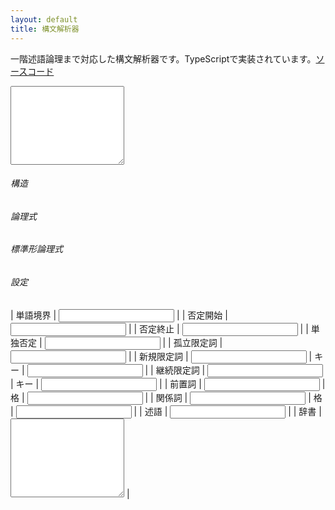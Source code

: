 ```yaml
---
layout: default
title: 構文解析器
---
```


一階述語論理まで対応した構文解析器です。TypeScriptで実装されています。[ソースコード](../script/parser.ts)

<textarea id="input" rows="8"></textarea>
<div id="error_output"></div>

###### 構造
<div id="structure_output"></div>

###### 論理式
<div id="formula_output" class="formula"></div>

###### 標準形論理式
<div id="normalized_formula_output" class="formula"></div>

###### 設定
| 単語境界 | <input id="separator_pattern"> |
| 否定開始 | <input id="open_negation_pattern"> |
| 否定終止 | <input id="close_negation_pattern"> |
| 単独否定 | <input id="single_negation_pattern"> |
| 孤立限定詞 | <input id="isolated_determiner_pattern"> |
| 新規限定詞 | <input id="new_determiner_pattern"> | キー | <input id="key_of_new_determiner_pattern"> |
| 継続限定詞 | <input id="inherit_determiner_pattern"> | キー | <input id="key_of_inherit_determiner_pattern"> |
| 前置詞 | <input id="preposition_pattern"> | 格 | <input id="casus_of_preposition_pattern"> |
| 関係詞 | <input id="relative_pattern"> | 格 | <input id="casus_of_relative_pattern"> |
| 述語 | <input id="predicate_pattern"> |
| 辞書 | <textarea id="dictionary" rows="8"></textarea> |

<style>
    .input {
        font-size: 1em;
        width: 100%;
        box-sizing: border-box;
        resize: none;
    }
    .error_output {
        background-color: #fdd;
        padding: 0 10px;
    }
    .structure_output {
        width: 100%;
        overflow-x: auto;
    }
</style>
<script>
    function getParam(name: string) {
        const url = window.location.href;
        name = name.replace(/[\[\]]/g, "\\$&");
        const regex = new RegExp("[?&]" + name + "(=([^&#]*)|&|#|$)"),
            results = regex.exec(url);
        if (!results) return null;
        if (!results[2]) return '';
        return decodeURIComponent(results[2].replace(/\+/g, " "));
    }
    enableEditor(getParam("input"));
</script>
    